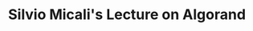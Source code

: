 ---
title: "Silvio Micali's Lecture on Algorand"
description: "What better way to learn about Algorand than to hear from the founder himself - Silvio Micali - winner of Turing Award, on how he has solved the blockchain trilemma with the Algorand consensus protocol. Algorand and its features are introduced and compared against other similar blockchains Suitable for anyone interested to find out more about Algorand blockchain and what it is all about."
type: "starter-kit"
category: "Blockchain Basics"
difficulty: "Basic"
summary: "Learn from the founder of Algorand himself introducing to you about Algorand and its features"
file_path: ""
image: "https://assets-global.website-files.com/5e39e095596498a8b9624af1/5ffca6e3e0d8ad9231cc2af6_Portfolio-course---final.png"
link: "https://youtu.be/NykZ-ZSKkxM"
status: "open"
---